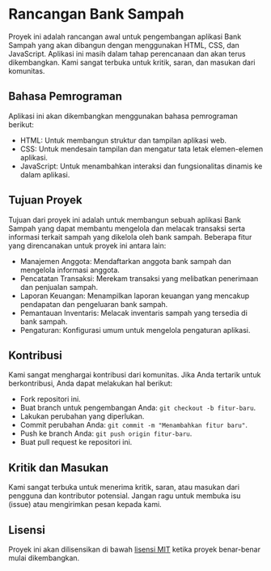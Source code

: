 # Rancangan Bank Sampah

Proyek ini adalah rancangan awal untuk pengembangan aplikasi Bank Sampah yang akan dibangun dengan menggunakan HTML, CSS, dan JavaScript. Aplikasi ini masih dalam tahap perencanaan dan akan terus dikembangkan. Kami sangat terbuka untuk kritik, saran, dan masukan dari komunitas.

## Bahasa Pemrograman

Aplikasi ini akan dikembangkan menggunakan bahasa pemrograman berikut:

- HTML: Untuk membangun struktur dan tampilan aplikasi web.
- CSS: Untuk mendesain tampilan dan mengatur tata letak elemen-elemen aplikasi.
- JavaScript: Untuk menambahkan interaksi dan fungsionalitas dinamis ke dalam aplikasi.

## Tujuan Proyek

Tujuan dari proyek ini adalah untuk membangun sebuah aplikasi Bank Sampah yang dapat membantu mengelola dan melacak transaksi serta informasi terkait sampah yang dikelola oleh bank sampah. Beberapa fitur yang direncanakan untuk proyek ini antara lain:

- Manajemen Anggota: Mendaftarkan anggota bank sampah dan mengelola informasi anggota.
- Pencatatan Transaksi: Merekam transaksi yang melibatkan penerimaan dan penjualan sampah.
- Laporan Keuangan: Menampilkan laporan keuangan yang mencakup pendapatan dan pengeluaran bank sampah.
- Pemantauan Inventaris: Melacak inventaris sampah yang tersedia di bank sampah.
- Pengaturan: Konfigurasi umum untuk mengelola pengaturan aplikasi.

## Kontribusi

Kami sangat menghargai kontribusi dari komunitas. Jika Anda tertarik untuk berkontribusi, Anda dapat melakukan hal berikut:

- Fork repositori ini.
- Buat branch untuk pengembangan Anda: `git checkout -b fitur-baru`.
- Lakukan perubahan yang diperlukan.
- Commit perubahan Anda: `git commit -m "Menambahkan fitur baru"`.
- Push ke branch Anda: `git push origin fitur-baru`.
- Buat pull request ke repositori ini.

## Kritik dan Masukan

Kami sangat terbuka untuk menerima kritik, saran, atau masukan dari pengguna dan kontributor potensial. Jangan ragu untuk membuka isu (issue) atau mengirimkan pesan kepada kami.

## Lisensi

Proyek ini akan dilisensikan di bawah [lisensi MIT](LICENSE) ketika proyek benar-benar mulai dikembangkan.
